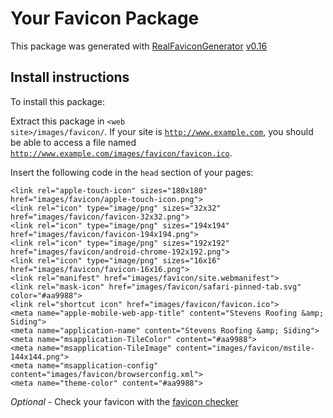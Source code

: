 # Your Favicon Package

This package was generated with [RealFaviconGenerator](https://realfavicongenerator.net/) [v0.16](https://realfavicongenerator.net/change_log#v0.16)

## Install instructions

To install this package:

Extract this package in <code>&lt;web site&gt;/images/favicon/</code>. If your site is <code>http://www.example.com</code>, you should be able to access a file named <code>http://www.example.com/images/favicon/favicon.ico</code>.

Insert the following code in the `head` section of your pages:

    <link rel="apple-touch-icon" sizes="180x180" href="images/favicon/apple-touch-icon.png">
    <link rel="icon" type="image/png" sizes="32x32" href="images/favicon/favicon-32x32.png">
    <link rel="icon" type="image/png" sizes="194x194" href="images/favicon/favicon-194x194.png">
    <link rel="icon" type="image/png" sizes="192x192" href="images/favicon/android-chrome-192x192.png">
    <link rel="icon" type="image/png" sizes="16x16" href="images/favicon/favicon-16x16.png">
    <link rel="manifest" href="images/favicon/site.webmanifest">
    <link rel="mask-icon" href="images/favicon/safari-pinned-tab.svg" color="#aa9988">
    <link rel="shortcut icon" href="images/favicon/favicon.ico">
    <meta name="apple-mobile-web-app-title" content="Stevens Roofing &amp; Siding">
    <meta name="application-name" content="Stevens Roofing &amp; Siding">
    <meta name="msapplication-TileColor" content="#aa9988">
    <meta name="msapplication-TileImage" content="images/favicon/mstile-144x144.png">
    <meta name="msapplication-config" content="images/favicon/browserconfig.xml">
    <meta name="theme-color" content="#aa9988">

*Optional* - Check your favicon with the [favicon checker](https://realfavicongenerator.net/favicon_checker)